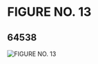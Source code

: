 # FIGURE NO. 13
## 64538
![FIGURE NO. 13](https://lc-www-live-s.legocdn.com/media/bricks/5/2/4559235.jpg)